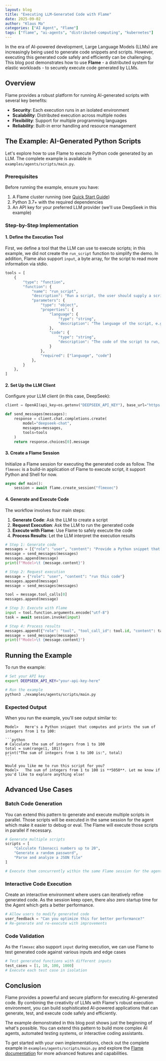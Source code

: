 ```yaml
---
layout: blog
title: "Executing LLM-Generated Code with Flame"
date: 2025-09-02
author: "Klaus Ma"
categories: ["AI Agent", "Flame"]
tags: ["flame", "ai-agents", "distributed-computing", "kubernetes"]
---
```


In the era of AI-powered development, Large Language Models (LLMs) are increasingly being used to generate code snippets and scripts. However, executing this generated code safely and efficiently can be challenging. This blog post demonstrates how to use **Flame** - a distributed system for elastic workloads - to securely execute code generated by LLMs.

## Overview

Flame provides a robust platform for running AI-generated scripts with several key benefits:

- **Security**: Each execution runs in an isolated environment
- **Scalability**: Distributed execution across multiple nodes
- **Flexibility**: Support for multiple programming languages
- **Reliability**: Built-in error handling and resource management

## The Example: AI-Generated Python Scripts

Let's explore how to use Flame to execute Python code generated by an LLM. The complete example is available in `examples/agents/scripts/main.py`.

### Prerequisites

Before running the example, ensure you have:

1. A Flame cluster running (see [Quick Start Guide](../README.md#quick-start-guide))
2. Python 3.7+ with the required dependencies
3. An API key for your preferred LLM provider (we'll use DeepSeek in this example)

### Step-by-Step Implementation

#### 1. Define the Execution Tool

First, we define a tool that the LLM can use to execute scripts; in this example, we did not create the `run_script` function to simplify the demo.
In addition, Flame also support `input`, a byte array, for the script to read more information via stdio. 

```python
tools = [
    {
        "type": "function",
        "function": {
            "name": "run_script",
            "description": "Run a script, the user should supply a script name and parameters",
            "parameters": {
                "type": "object",
                "properties": {
                    "language": {
                        "type": "string",
                        "description": "The language of the script, e.g. python",
                    },
                    "code": {
                        "type": "string",
                        "description": "The code of the script to run, e.g. print('Hello, world!')",
                    }
                },
                "required": ["language", "code"]
            },
        }
    },
]
```

#### 2. Set Up the LLM Client

Configure your LLM client (in this case, DeepSeek):

```python
client = OpenAI(api_key=os.getenv("DEEPSEEK_API_KEY"), base_url="https://api.deepseek.com")

def send_messages(messages):
    response = client.chat.completions.create(
        model="deepseek-chat",
        messages=messages,
        tools=tools
    )
    return response.choices[0].message
```

#### 3. Create a Flame Session

Initialize a Flame session for executing the generated code as follow. The `flmexec` is a build-in application of Flame to execute script, it support Python and Shell for now.

```python
async def main():
    session = await flame.create_session("flmexec")
```

#### 4. Generate and Execute Code

The workflow involves four main steps:

1. **Generate Code**: Ask the LLM to create a script
2. **Request Execution**: Ask the LLM to run the generated code
3. **Execute with Flame**: Use Flame to safely execute the code
4. **Process Results**: Let the LLM interpret the execution results

```python
# Step 1: Generate code
messages = [{"role": "user", "content": "Provide a Python snippet that computes and prints the sum of integers from 1 to 100."}]
message = send_messages(messages)
messages.append(message)
print(f"Model>\t {message.content}")

# Step 2: Request execution
message = {"role": "user", "content": "run this code"}
messages.append(message)
message = send_messages(messages)

tool = message.tool_calls[0]
messages.append(message)

# Step 3: Execute with Flame
input = tool.function.arguments.encode("utf-8")
task = await session.invoke(input)

# Step 4: Process results
messages.append({"role": "tool", "tool_call_id": tool.id, "content": task.output.decode("utf-8")})
message = send_messages(messages)
print(f"Model>\t {message.content}")
```

## Running the Example

To run the example:

```bash
# Set your API key
export DEEPSEEK_API_KEY="your-api-key-here"

# Run the example
python3 ./examples/agents/scripts/main.py
```

### Expected Output

When you run the example, you'll see output similar to:

    
    Model>	 Here's a Python snippet that computes and prints the sum of integers from 1 to 100:

    ```python
    # Calculate the sum of integers from 1 to 100
    total = sum(range(1, 101))
    print("The sum of integers from 1 to 100 is:", total)
    ```

    Would you like me to run this script for you?
    Model>	 The sum of integers from 1 to 100 is **5050**. Let me know if you'd like to explore anything else!
    
## Advanced Use Cases

### Batch Code Generation

You can extend this pattern to generate and execute multiple scripts in parallel.
Those scripts will be executed in the same session for the agent which make it easier to debug or eval.
The Flame will execute those scripts in parallel if necessary.

```python
# Generate multiple scripts
scripts = [
    "Calculate fibonacci numbers up to 20",
    "Generate a random password",
    "Parse and analyze a JSON file"
]

# Execute them concurrently within the same Flame session for the agent.
```

### Interactive Code Execution
Create an interactive environment where users can iteratively refine generated code.
As the session keep open, there also zero startup time for the Agent which gets a better performance.

```python
# Allow users to modify generated code
user_feedback = "Can you optimize this for better performance?"
# Re-generate and re-execute with improvements
```

### Code Validation
As the `flmexec` also support `input` during execution, we can use Flame to test generated code against various inputs and edge cases

```python
# Test generated functions with different inputs
test_cases = [1, 10, 100, 1000]
# Execute each test case in isolation
```

## Conclusion

Flame provides a powerful and secure platform for executing AI-generated code. By combining the creativity of LLMs with Flame's robust execution environment, you can build sophisticated AI-powered applications that can generate, test, and execute code safely and efficiently.

The example demonstrated in this blog post shows just the beginning of what's possible. You can extend this pattern to build more complex AI agents, automated testing systems, or interactive coding assistants.

To get started with your own implementations, check out the complete example in `examples/agents/scripts/main.py` and explore the [Flame documentation](../README.md) for more advanced features and capabilities.